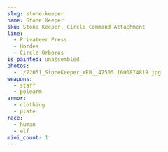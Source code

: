 ```yaml
---
slug: stone-keeper
name: Stone Keeper
sku: Stone Keeper, Circle Command Attachment
line:
  - Privateer Press
  - Hordes
  - Circle Orboros
is_painted: unassembled
photos:
  - ./72051_StoneKeeper_WEB__47505.1600874819.jpg
weapons:
  - staff
  - polearm
armor:
  - clothing
  - plate
race:
  - human
  - elf
mini_count: 1
---
```

